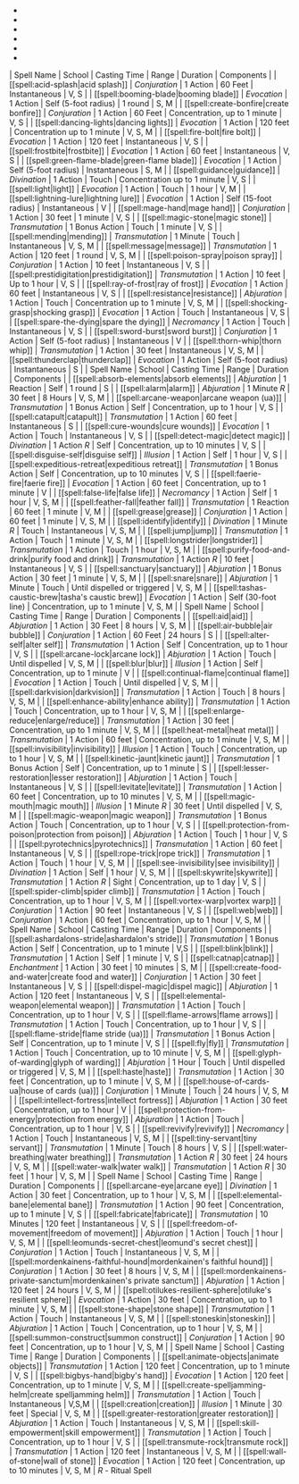 * 
* 
* 
* 
* 
* 
| Spell Name | School | Casting Time | Range | Duration | Components |
| [[spell:acid-splash|acid splash]] | *Conjuration* | 1 Action | 60 Feet | Instantaneous | V, S |
| [[spell:booming-blade|booming blade]] | *Evocation* | 1 Action | Self (5-foot radius) | 1 round | S, M |
| [[spell:create-bonfire|create bonfire]] | *Conjuration* | 1 Action | 60 Feet | Concentration, up to 1 minute | V, S |
| [[spell:dancing-lights|dancing lights]] | *Evocation* | 1 Action | 120 feet | Concentration up to 1 minute | V, S, M |
| [[spell:fire-bolt|fire bolt]] | *Evocation* | 1 Action | 120 feet | Instantaneous | V, S |
| [[spell:frostbite|frostbite]] | *Evocation* | 1 Action | 60 feet | Instantaneous | V, S |
| [[spell:green-flame-blade|green-flame blade]] | *Evocation* | 1 Action | Self (5-foot radius) | Instantaneous | S, M |
| [[spell:guidance|guidance]] | *Divination* | 1 Action | Touch | Concentration up to 1 minute | V, S |
| [[spell:light|light]] | *Evocation* | 1 Action | Touch | 1 hour | V, M |
| [[spell:lightning-lure|lightning lure]] | *Evocation* | 1 Action | Self (15-foot radius) | Instantaneous | V |
| [[spell:mage-hand|mage hand]] | *Conjuration* | 1 Action | 30 feet | 1 minute | V, S |
| [[spell:magic-stone|magic stone]] | *Transmutation* | 1 Bonus Action | Touch | 1 minute | V, S |
| [[spell:mending|mending]] | *Transmutation* | 1 Minute | Touch | Instantaneous | V, S, M |
| [[spell:message|message]] | *Transmutation* | 1 Action | 120 feet | 1 round | V, S, M |
| [[spell:poison-spray|poison spray]] | *Conjuration* | 1 Action | 10 feet | Instantaneous | V, S |
| [[spell:prestidigitation|prestidigitation]] | *Transmutation* | 1 Action | 10 feet | Up to 1 hour | V, S |
| [[spell:ray-of-frost|ray of frost]] | *Evocation* | 1 Action | 60 feet | Instantaneous | V, S |
| [[spell:resistance|resistance]] | *Abjuration* | 1 Action | Touch | Concentration up to 1 minute | V, S, M |
| [[spell:shocking-grasp|shocking grasp]] | *Evocation* | 1 Action | Touch | Instantaneous | V, S |
| [[spell:spare-the-dying|spare the dying]] | *Necromancy* | 1 Action | Touch | Instantaneous | V, S |
| [[spell:sword-burst|sword burst]] | *Conjuration* | 1 Action | Self (5-foot radius) | Instantaneous | V |
| [[spell:thorn-whip|thorn whip]] | *Transmutation* | 1 Action | 30 feet | Instantaneous | V, S, M |
| [[spell:thunderclap|thunderclap]] | *Evocation* | 1 Action | Self (5-foot radius) | Instantaneous | S |
| Spell Name | School | Casting Time | Range | Duration | Components |
| [[spell:absorb-elements|absorb elements]] | *Abjuration* | 1 Reaction | Self | 1 round | S |
| [[spell:alarm|alarm]] | *Abjuration* | 1 Minute *R* | 30 feet | 8 Hours | V, S, M |
| [[spell:arcane-weapon|arcane weapon (ua)]] | *Transmutation* | 1 Bonus Action | Self | Concentration, up to 1 hour | V, S |
| [[spell:catapult|catapult]] | *Transmutation* | 1 Action | 60 feet | Instantaneous | S |
| [[spell:cure-wounds|cure wounds]] | *Evocation* | 1 Action | Touch | Instantaneous | V, S |
| [[spell:detect-magic|detect magic]] | *Divination* | 1 Action *R* | Self | Concentration, up to 10 minutes | V, S |
| [[spell:disguise-self|disguise self]] | *Illusion* | 1 Action | Self | 1 hour | V, S |
| [[spell:expeditious-retreat|expeditious retreat]] | *Transmutation* | 1 Bonus Action | Self | Concentration, up to 10 minutes | V, S |
| [[spell:faerie-fire|faerie fire]] | *Evocation* | 1 Action | 60 feet | Concentration, up to 1 minute | V |
| [[spell:false-life|false life]] | *Necromancy* | 1 Action | Self | 1 hour | V, S, M |
| [[spell:feather-fall|feather fall]] | *Transmutation* | 1 Reaction | 60 feet | 1 minute | V, M |
| [[spell:grease|grease]] | *Conjuration* | 1 Action | 60 feet | 1 minute | V, S, M |
| [[spell:identify|identify]] | *Divination* | 1 Minute *R* | Touch | Instantaneous | V, S, M |
| [[spell:jump|jump]] | *Transmutation* | 1 Action | Touch | 1 minute | V, S, M |
| [[spell:longstrider|longstrider]] | *Transmutation* | 1 Action | Touch | 1 hour | V, S, M |
| [[spell:purify-food-and-drink|purify food and drink]] | *Transmutation* | 1 Action *R* | 10 feet | Instantaneous | V, S |
| [[spell:sanctuary|sanctuary]] | *Abjuration* | 1 Bonus Action | 30 feet | 1 minute | V, S, M |
| [[spell:snare|snare]] | *Abjuration* | 1 Minute | Touch | Until dispelled or triggered | V, S, M |
| [[spell:tashas-caustic-brew|tasha's caustic brew]] | *Evocation* | 1 Action | Self (30-foot line) | Concentration, up to 1 minute | V, S, M |
| Spell Name | School | Casting Time | Range | Duration | Components |
| [[spell:aid|aid]] | *Abjuration* | 1 Action | 30 Feet | 8 hours | V, S, M |
| [[spell:air-bubble|air bubble]] | *Conjuration* | 1 Action | 60 Feet | 24 hours | S |
| [[spell:alter-self|alter self]] | *Transmutation* | 1 Action | Self | Concentration, up to 1 hour | V, S |
| [[spell:arcane-lock|arcane lock]] | *Abjuration* | 1 Action | Touch | Until dispelled | V, S, M |
| [[spell:blur|blur]] | *Illusion* | 1 Action | Self | Concentration, up to 1 minute | V |
| [[spell:continual-flame|continual flame]] | *Evocation* | 1 Action | Touch | Until dispelled | V, S, M |
| [[spell:darkvision|darkvision]] | *Transmutation* | 1 Action | Touch | 8 hours | V, S, M |
| [[spell:enhance-ability|enhance ability]] | *Transmutation* | 1 Action | Touch | Concentration, up to 1 hour | V, S, M |
| [[spell:enlarge-reduce|enlarge/reduce]] | *Transmutation* | 1 Action | 30 feet | Concentration, up to 1 minute | V, S, M |
| [[spell:heat-metal|heat metal]] | *Transmutation* | 1 Action | 60 feet | Concentration, up to 1 minute | V, S, M |
| [[spell:invisibility|invisibility]] | *Illusion* | 1 Action | Touch | Concentration, up to 1 hour | V, S, M |
| [[spell:kinetic-jaunt|kinetic jaunt]] | *Transmutation* | 1 Bonus Action | Self | Concentration, up to 1 minute | S |
| [[spell:lesser-restoration|lesser restoration]] | *Abjuration* | 1 Action | Touch | Instantaneous | V, S |
| [[spell:levitate|levitate]] | *Transmutation* | 1 Action | 60 feet | Concentration, up to 10 minutes | V, S, M |
| [[spell:magic-mouth|magic mouth]] | *Illusion* | 1 Minute *R* | 30 feet | Until dispelled | V, S, M |
| [[spell:magic-weapon|magic weapon]] | *Transmutation* | 1 Bonus Action | Touch | Concentration, up to 1 hour | V, S |
| [[spell:protection-from-poison|protection from poison]] | *Abjuration* | 1 Action | Touch | 1 hour | V, S |
| [[spell:pyrotechnics|pyrotechnics]] | *Transmutation* | 1 Action | 60 feet | Instantaneous | V, S |
| [[spell:rope-trick|rope trick]] | *Transmutation* | 1 Action | Touch | 1 hour | V, S, M |
| [[spell:see-invisibility|see invisibility]] | *Divination* | 1 Action | Self | 1 hour | V, S, M |
| [[spell:skywrite|skywrite]] | *Transmutation* | 1 Action *R* | Sight | Concentration, up to 1 day | V, S |
| [[spell:spider-climb|spider climb]] | *Transmutation* | 1 Action | Touch | Concentration, up to 1 hour | V, S, M |
| [[spell:vortex-warp|vortex warp]] | *Conjuration* | 1 Action | 90 feet | Instantaneous | V, S |
| [[spell:web|web]] | *Conjuration* | 1 Action | 60 feet | Concentration, up to 1 hour | V, S, M |
| Spell Name | School | Casting Time | Range | Duration | Components |
| [[spell:ashardalons-stride|ashardalon's stride]] | *Transmutation* | 1 Bonus Action | Self | Concentration, up to 1 minute | V,S |
| [[spell:blink|blink]] | *Transmutation* | 1 Action | Self | 1 minute | V, S |
| [[spell:catnap|catnap]] | *Enchantment* | 1 Action | 30 feet | 10 minutes | S, M |
| [[spell:create-food-and-water|create food and water]] | *Conjuration* | 1 Action | 30 feet | Instantaneous | V, S |
| [[spell:dispel-magic|dispel magic]] | *Abjuration* | 1 Action | 120 feet | Instantaneous | V, S |
| [[spell:elemental-weapon|elemental weapon]] | *Transmutation* | 1 Action | Touch | Concentration, up to 1 hour | V, S |
| [[spell:flame-arrows|flame arrows]] | *Transmutation* | 1 Action | Touch | Concentration, up to 1 hour | V, S |
| [[spell:flame-stride|flame stride (ua)]] | *Transmutation* | 1 Bonus Action | Self | Concentration, up to 1 minute | V, S |
| [[spell:fly|fly]] | *Transmutation* | 1 Action | Touch | Concentration, up to 10 minute | V, S, M |
| [[spell:glyph-of-warding|glyph of warding]] | *Abjuration* | 1 Hour | Touch | Until dispelled or triggered | V, S, M |
| [[spell:haste|haste]] | *Transmutation* | 1 Action | 30 feet | Concentration, up to 1 minute | V, S, M |
| [[spell:house-of-cards-ua|house of cards (ua)]] | *Conjuration* | 1 Minute | Touch | 24 hours | V, S, M |
| [[spell:intellect-fortress|intellect fortress]] | *Abjuration* | 1 Action | 30 feet | Concentration, up to 1 hour | V |
| [[spell:protection-from-energy|protection from energy]] | *Abjuration* | 1 Action | Touch | Concentration, up to 1 hour | V, S |
| [[spell:revivify|revivify]] | *Necromancy* | 1 Action | Touch | Instantaneous | V, S, M |
| [[spell:tiny-servant|tiny servant]] | *Transmutation* | 1 Minute | Touch | 8 hours | V, S |
| [[spell:water-breathing|water breathing]] | *Transmutation* | 1 Action *R* | 30 feet | 24 hours | V, S, M |
| [[spell:water-walk|water walk]] | *Transmutation* | 1 Action *R* | 30 feet | 1 hour | V, S, M |
| Spell Name | School | Casting Time | Range | Duration | Components |
| [[spell:arcane-eye|arcane eye]] | *Divination* | 1 Action | 30 feet | Concentration, up to 1 hour | V, S, M |
| [[spell:elemental-bane|elemental bane]] | *Transmutation* | 1 Action | 90 feet | Concentration, up to 1 minute | V, S |
| [[spell:fabricate|fabricate]] | *Transmutation* | 10 Minutes | 120 feet | Instantaneous | V, S |
| [[spell:freedom-of-movement|freedom of movement]] | *Abjuration* | 1 Action | Touch | 1 hour | V, S, M |
| [[spell:leomunds-secret-chest|leomund's secret chest]] | *Conjuration* | 1 Action | Touch | Instantaneous | V, S, M |
| [[spell:mordenkainens-faithful-hound|mordenkainen's faithful hound]] | *Conjuration* | 1 Action | 30 feet | 8 hours | V, S, M |
| [[spell:mordenkainens-private-sanctum|mordenkainen's private sanctum]] | *Abjuration* | 1 Action | 120 feet | 24 hours | V, S, M |
| [[spell:otilukes-resilient-sphere|otiluke's resilient sphere]] | *Evocation* | 1 Action | 30 feet | Concentration, up to 1 minute | V, S, M |
| [[spell:stone-shape|stone shape]] | *Transmutation* | 1 Action | Touch | Instantaneous | V, S, M |
| [[spell:stoneskin|stoneskin]] | *Abjuration* | 1 Action | Touch | Concentration, up to 1 hour | V, S, M |
| [[spell:summon-construct|summon construct]] | *Conjuration* | 1 Action | 90 feet | Concentration, up to 1 hour | V, S, M |
| Spell Name | School | Casting Time | Range | Duration | Components |
| [[spell:animate-objects|animate objects]] | *Transmutation* | 1 Action | 120 feet | Concentration, up to 1 minute | V, S |
| [[spell:bigbys-hand|bigby's hand]] | *Evocation* | 1 Action | 120 feet | Concentration, up to 1 minute | V, S, M |
| [[spell:create-spelljamming-helm|create spelljamming helm]] | *Transmutation* | 1 Action | Touch | Instantaneous | V,S,M |
| [[spell:creation|creation]] | *Illusion* | 1 Minute | 30 feet | Special | V, S, M |
| [[spell:greater-restoration|greater restoration]] | *Abjuration* | 1 Action | Touch | Instantaneous | V, S, M |
| [[spell:skill-empowerment|skill empowerment]] | *Transmutation* | 1 Action | Touch | Concentration, up to 1 hour | V, S |
| [[spell:transmute-rock|transmute rock]] | *Transmutation* | 1 Action | 120 feet | Instantaneous | V, S, M |
| [[spell:wall-of-stone|wall of stone]] | *Evocation* | 1 Action | 120 feet | Concentration, up to 10 minutes | V, S, M |
*R* - Ritual Spell